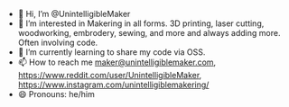 - 👋 Hi, I’m @UnintelligibleMaker
- 👀 I’m interested in Makering in all forms.  3D printing, laser cutting, woodworking, embrodery, sewing, and more and always adding more.  Often involving code.
- 🌱 I’m currently learning to share my code via OSS.
- 📫 How to reach me maker@unintelligiblemaker.com, https://www.reddit.com/user/UnintelligibleMaker, https://www.instagram.com/unintelligiblemakering/
- 😄 Pronouns: he/him
